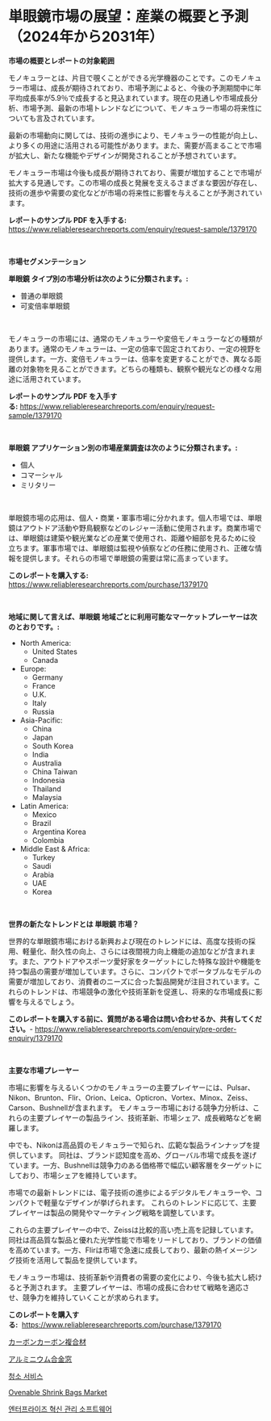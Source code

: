 <p><h1>単眼鏡市場の展望：産業の概要と予測（2024年から2031年）</h1></p><p><strong>市場の概要とレポートの対象範囲</strong></p>
<p><p>モノキュラーとは、片目で覗くことができる光学機器のことです。このモノキュラー市場は、成長が期待されており、市場予測によると、今後の予測期間中に年平均成長率が5.9％で成長すると見込まれています。現在の見通しや市場成長分析、市場予測、最新の市場トレンドなどについて、モノキュラー市場の将来性についても言及されています。</p><p>最新の市場動向に関しては、技術の進歩により、モノキュラーの性能が向上し、より多くの用途に活用される可能性があります。また、需要が高まることで市場が拡大し、新たな機能やデザインが開発されることが予想されています。</p><p>モノキュラー市場は今後も成長が期待されており、需要が増加することで市場が拡大する見通しです。この市場の成長と発展を支えるさまざまな要因が存在し、技術の進歩や需要の変化などが市場の将来性に影響を与えることが予測されています。</p></p>
<p><strong>レポートのサンプル PDF を入手する:</strong> <a href="https://www.reliableresearchreports.com/enquiry/request-sample/1379170">https://www.reliableresearchreports.com/enquiry/request-sample/1379170</a></p>
<p>&nbsp;</p>
<p><strong>市場セグメンテーション</strong></p>
<p><strong>単眼鏡 タイプ別の市場分析は次のように分類されます。:</strong></p>
<p><ul><li>普通の単眼鏡</li><li>可変倍率単眼鏡</li></ul></p>
<p>&nbsp;</p>
<p><p>モノキュラーの市場には、通常のモノキュラーや変倍モノキュラーなどの種類があります。通常のモノキュラーは、一定の倍率で固定されており、一定の視野を提供します。一方、変倍モノキュラーは、倍率を変更することができ、異なる距離の対象物を見ることができます。どちらの種類も、観察や観光などの様々な用途に活用されています。</p></p>
<p><strong>レポートのサンプル PDF を入手する:</strong>&nbsp;<a href="https://www.reliableresearchreports.com/enquiry/request-sample/1379170">https://www.reliableresearchreports.com/enquiry/request-sample/1379170</a></p>
<p>&nbsp;</p>
<p><strong> 単眼鏡 アプリケーション別の市場産業調査は次のように分類されます。:</strong></p>
<p><ul><li>個人</li><li>コマーシャル</li><li>ミリタリー</li></ul></p>
<p>&nbsp;</p>
<p><p>単眼鏡市場の応用は、個人・商業・軍事市場に分かれます。個人市場では、単眼鏡はアウトドア活動や野鳥観察などのレジャー活動に使用されます。商業市場では、単眼鏡は建築や観光業などの産業で使用され、距離や細部を見るために役立ちます。軍事市場では、単眼鏡は監視や偵察などの任務に使用され、正確な情報を提供します。それらの市場で単眼鏡の需要は常に高まっています。</p></p>
<p><strong>このレポートを購入する:</strong>&nbsp; <a href="https://www.reliableresearchreports.com/purchase/1379170">https://www.reliableresearchreports.com/purchase/1379170</a></p>
<p>&nbsp;</p>
<p><strong>地域に関して言えば、単眼鏡 地域ごとに利用可能なマーケットプレーヤーは次のとおりです。:</strong></p>
<p><ul>
    <li>
        North America:
        <ul>
            <li>United States</li>
            <li>Canada</li>
        </ul>
    </li>
    <li>
        Europe:
        <ul>
            <li>Germany</li>
            <li>France</li>
            <li>U.K.</li>
            <li>Italy</li>
            <li>Russia</li>
        </ul>
    </li>
    <li>
        Asia-Pacific:
        <ul>
            <li>China</li>
            <li>Japan</li>
            <li>South Korea</li>
            <li>India</li>
            <li>Australia</li>
            <li>China Taiwan</li>
            <li>Indonesia</li>
            <li>Thailand</li>
            <li>Malaysia</li>
        </ul>
    </li>
    <li>
        Latin America:
        <ul>
            <li>Mexico</li>
            <li>Brazil</li>
            <li>Argentina Korea</li>
            <li>Colombia</li>
        </ul>
    </li>
    <li>
        Middle East & Africa:
        <ul>
            <li>Turkey</li>
            <li>Saudi</li>
            <li>Arabia</li>
            <li>UAE</li>
            <li>Korea</li>
        </ul>
    </li>
    </ul></p>
<p>&nbsp;</p>
<p><strong>世界の新たなトレンドとは 単眼鏡 市場？</strong></p>
<p><p>世界的な単眼鏡市場における新興および現在のトレンドには、高度な技術の採用、軽量化、耐久性の向上、さらには夜間視力向上機能の追加などが含まれます。また、アウトドアやスポーツ愛好家をターゲットにした特殊な設計や機能を持つ製品の需要が増加しています。さらに、コンパクトでポータブルなモデルの需要が増加しており、消費者のニーズに合った製品開発が注目されています。これらのトレンドは、市場競争の激化や技術革新を促進し、将来的な市場成長に影響を与えるでしょう。</p></p>
<p><strong>このレポートを購入する前に、質問がある場合は問い合わせるか、共有してください。</strong>- <a href="https://www.reliableresearchreports.com/enquiry/pre-order-enquiry/1379170">https://www.reliableresearchreports.com/enquiry/pre-order-enquiry/1379170</a></p>
<p>&nbsp;</p>
<p><strong>主要な市場プレーヤー</strong></p>
<p><p>市場に影響を与えるいくつかのモノキュラーの主要プレイヤーには、Pulsar、Nikon、Brunton、Flir、Orion、Leica、Opticron、Vortex、Minox、Zeiss、Carson、Bushnellが含まれます。 モノキュラー市場における競争力分析は、これらの主要プレイヤーの製品ライン、技術革新、市場シェア、成長戦略などを網羅します。</p><p>中でも、Nikonは高品質のモノキュラーで知られ、広範な製品ラインナップを提供しています。 同社は、ブランド認知度を高め、グローバル市場で成長を遂げています。一方、Bushnellは競争力のある価格帯で幅広い顧客層をターゲットにしており、市場シェアを維持しています。</p><p>市場での最新トレンドには、電子技術の進歩によるデジタルモノキュラーや、コンパクトで軽量なデザインが挙げられます。 これらのトレンドに応じて、主要プレイヤーは製品の開発やマーケティング戦略を調整しています。</p><p>これらの主要プレイヤーの中で、Zeissは比較的高い売上高を記録しています。 同社は高品質な製品と優れた光学性能で市場をリードしており、ブランドの価値を高めています。一方、Flirは市場で急速に成長しており、最新の熱イメージング技術を活用して製品を提供しています。</p><p>モノキュラー市場は、技術革新や消費者の需要の変化により、今後も拡大し続けると予測されます。 主要プレイヤーは、市場の成長に合わせて戦略を適応させ、競争力を維持していくことが求められます。</p></p>
<p><strong>このレポートを購入する:</strong>&nbsp;&nbsp;<a href="https://www.reliableresearchreports.com/purchase/1379170">https://www.reliableresearchreports.com/purchase/1379170</a></p>
<p><p><a href="https://medium.com/@coraltrout1923/%E7%82%AD%E7%B4%A0%E7%82%AD%E7%B4%A0%E8%A4%87%E5%90%88%E6%9D%90%E5%B8%82%E5%A0%B4%E3%83%AC%E3%83%9D%E3%83%BC%E3%83%88%E3%81%AF-%E3%81%93%E3%81%AE%E5%B8%82%E5%A0%B4%E3%81%AE%E6%9C%80%E6%96%B0%E3%81%AE%E3%83%88%E3%83%AC%E3%83%B3%E3%83%89%E3%81%A8%E6%88%90%E9%95%B7%E6%A9%9F%E4%BC%9A%E3%82%92%E6%98%8E%E3%82%89%E3%81%8B%E3%81%AB%E3%81%97%E3%81%BE%E3%81%99-7912711dbad8">カーボンカーボン複合材</a></p><p><a href="https://medium.com/@coraltrout1923/%E3%82%A2%E3%83%AB%E3%83%9F%E3%83%8B%E3%82%A6%E3%83%A0%E5%90%88%E9%87%91%E7%AA%93%E5%B8%82%E5%A0%B4%E3%81%AF-%E5%B8%82%E5%A0%B4%E3%82%B7%E3%82%A7%E3%82%A2-%E5%B8%82%E5%A0%B4%E3%83%88%E3%83%AC%E3%83%B3%E3%83%89-%E5%B8%82%E5%A0%B4%E6%88%90%E9%95%B7%E3%81%AB%E9%96%A2%E3%81%99%E3%82%8B%E6%83%85%E5%A0%B1%E3%82%92%E6%8F%90%E4%BE%9B%E3%81%97%E3%81%BE%E3%81%99-9bab5f030bf6">アルミニウム合金窓</a></p><p><a href="https://medium.com/@demarcuskuhlman/%EC%B2%AD%EC%86%8C-%EC%84%9C%EB%B9%84%EC%8A%A4-%EC%8B%9C%EC%9E%A5-%EB%B3%B4%EA%B3%A0%EC%84%9C%EB%8A%94-%EC%9D%B4-%EC%8B%9C%EC%9E%A5%EC%9D%98-%EC%B5%9C%EC%8B%A0-%ED%8A%B8%EB%A0%8C%EB%93%9C%EC%99%80-%EC%84%B1%EC%9E%A5-%EA%B8%B0%ED%9A%8C%EB%A5%BC-%EB%B0%9D%ED%98%80%EB%83%85%EB%8B%88%EB%8B%A4-84370028795a">청소 서비스</a></p><p><a href="https://github.com/Sherrillcrooksxa8i18ucf2m/Market-Research-Report-List-1/blob/main/ovenable-shrink-bags-market.md">Ovenable Shrink Bags Market</a></p><p><a href="https://medium.com/@demarcuskuhlman/%EA%B8%B0%EC%97%85-%ED%98%81%EC%8B%A0-%EA%B4%80%EB%A6%AC-%EC%86%8C%ED%94%84%ED%8A%B8%EC%9B%A8%EC%96%B4-%EC%8B%9C%EC%9E%A5-%EC%8B%9C%EC%9E%A5-%EC%A0%90%EC%9C%A0%EC%9C%A8-%EC%8B%9C%EC%9E%A5-%EB%8F%99%ED%96%A5-%EB%B0%8F-%EB%AF%B8%EB%9E%98-%EC%84%B1%EC%9E%A5-%ED%83%90%EC%83%89-21e6b94341f6">엔터프라이즈 혁신 관리 소프트웨어</a></p></p>